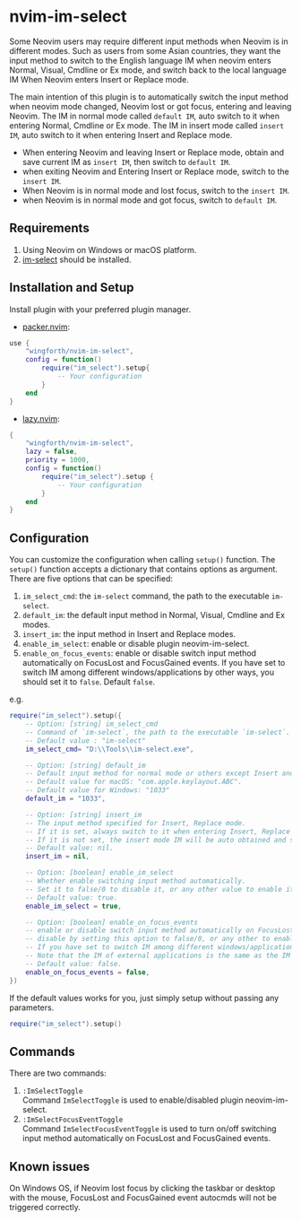 # nvim-im-select

Some Neovim users may require different input methods when Neovim is in different modes. Such as users from some Asian countries, they want the input method to switch to the English language IM when neovim enters Normal, Visual, Cmdline or Ex mode, and switch back to the local language IM When Neovim enters Insert or Replace mode.

The main intention of this plugin is to automatically switch the input method when neovim mode changed, Neovim lost or got focus, entering and leaving Neovim. The IM in normal mode called `default IM`, auto switch to it when entering Normal, Cmdline or Ex mode. The IM in insert mode called `insert IM`, auto switch to it when entering Insert and Replace mode.

- When entering Neovim and leaving Insert or Replace mode, obtain and save current IM as `insert IM`, then switch to `default IM`.
- when exiting Neovim and Entering Insert or Replace mode, switch to the `insert IM`.
- When Neovim is in normal mode and lost focus, switch to the `insert IM`.
- when Neovim is in normal mode and got focus, switch to `default IM`.

## Requirements

1. Using Neovim on Windows or macOS platform.  
2. [im-select](https://github.com/daipeihust/im-select) should be installed.

## Installation and Setup

Install plugin with your preferred plugin manager.

- [packer.nvim](https://github.com/wbthomason/packer.nvim):

```lua
use {
    "wingforth/nvim-im-select",
    config = function() 
        require("im_select").setup{ 
            -- Your configuration 
        } 
    end
}
```

- [lazy.nvim](https://github.com/folke/lazy.nvim):

```lua
{
    "wingforth/nvim-im-select",
    lazy = false,
    priority = 1000,
    config = function() 
        require("im_select").setup {
            -- Your configuration
        }
    end
}
```

## Configuration

You can customize the configuration when calling `setup()` function.
The `setup()` function accepts a dictionary that contains options as argument.  
There are five options that can be specified:

1. `im_select_cmd`: the `im-select` command, the path to the executable `im-select`.
2. `default_im`: the default input method in Normal, Visual, Cmdline and Ex modes.
3. `insert_im`: the input method in Insert and Replace modes.
4. `enable_im_select`: enable or disable plugin neovim-im-select.
5. `enable_on_focus_events`: enable or disable switch input method automatically on FocusLost and FocusGained events. If you have set to switch IM among different windows/applications by other ways, you should set it to `false`. Default `false`.  

e.g.

```lua
require("im_select").setup({
    -- Option: [string] im_select_cmd
    -- Command of `im-select`, the path to the executable `im-select`.
    -- Default value : "im-select"
    im_select_cmd= "D:\\Tools\\im-select.exe",

    -- Option: [string] default_im
    -- Default input method for normal mode or others except Insert and Replace.
    -- Default value for macOS: "com.apple.keylayout.ABC".
    -- Default value for Windows: "1033"
    default_im = "1033",

    -- Option: [string] insert_im
    -- The input method specified for Insert, Replace mode. 
    -- If it is set, always switch to it when entering Insert, Replace mode.
    -- If it is not set, the insert mode IM will be auto obtained and saved IM when leaving Insert, Replace mode.
    -- Default value: nil.
    insert_im = nil,

    -- Option: [boolean] enable_im_select
    -- Whether enable switching input method automatically.
    -- Set it to false/0 to disable it, or any other value to enable it.
    -- Default value: true.
    enable_im_select = true,

    -- Option: [boolean] enable_on_focus_events
    -- enable or disable switch input method automatically on FocusLost and FocusGained events.
    -- disable by setting this option to false/0, or any other to enable.
    -- If you have set to switch IM among different windows/applications by other ways, you should set it to false. 
    -- Note that the IM of external applications is the same as the IM of Insert mode.
    -- Default value: false.
    enable_on_focus_events = false,
})
```

If the default values works for you, just simply setup without passing any parameters.

```lua
require("im_select").setup()
```

## Commands

There are two commands:

1. `:ImSelectToggle`  
    Command `ImSelectToggle` is used to enable/disabled plugin neovim-im-select.
2. `:ImSelectFocusEventToggle`  
    Command `ImSelectFocusEventToggle` is used to turn on/off switching input method automatically on FocusLost and FocusGained events.

## Known issues

On Windows OS, if Neovim lost focus by clicking the taskbar or desktop with the mouse, FocusLost and FocusGained event autocmds will not be triggered correctly.
